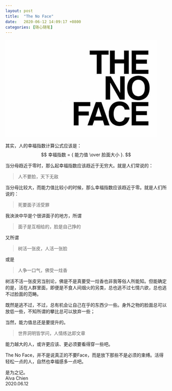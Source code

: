 ```yaml
---
layout: post
title:  "The No Face"
date:   2020-06-12 14:09:17 +0800
categories: [随心随笔]
---
```


![The No Face](/assets/uploads/2020/06/TNF.jpg)

其实，人的幸福指数计算公式应该是：
$$
幸福指数 = { 能力值 \over 脸面大小 }.
$$

当分母趋近于零时，那么起幸福指数应该趋近于无穷大。就是人们常说的：
> 人不要脸，天下无敌


当分母比较大，而能力值比较小的时候，那么幸福指数应该趋近于零。就是人们所说的：
> 死要面子活受罪


我泱泱中华是个很讲面子的地方，所谓
> 面子是互相给的，脸是自己挣的

又所谓
> 树活一张皮，人活一张脸

或是
> 人争一口气，佛受一炷香


树活不活一张皮另当别论，佛是不是真要受一炷香也非我等俗人所能知。但能确定的是，活在人群里面，即便是不食人间烟火的另类，总也逃不过七情六欲，总也逃不过脸面的范畴。


既然是逃不过，不过，总有机会让自己在乎的东西少一些。身外之物的脸面总可以放低一些，不知所谓的攀比总可以放弃一些；

当然，能力值总还是要提升的。
> 世界洞明皆学问，人情练达即文章


能力越大的人，或许更应该、更必须要看得穿一些吧。


The No Face，并不是说真正的不要Face，而是放下那些不是必须的束缚。活得轻松一点的人，自然也幸福感多一点吧。


是为之记。   
Alva Chien   
2020.06.12   

